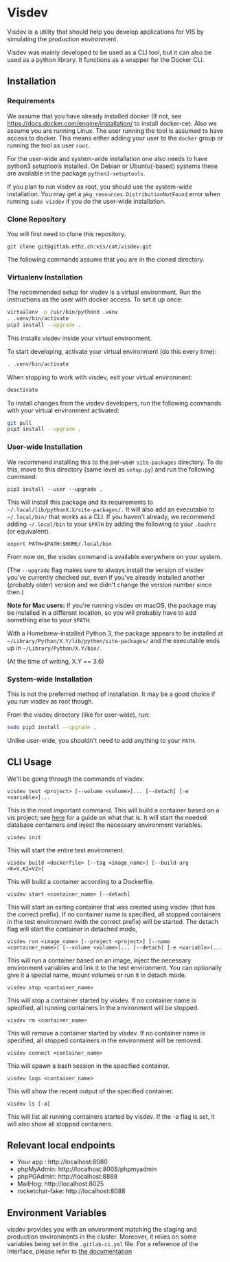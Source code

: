 # Visdev

Visdev is a utility that should help you develop applications for VIS by
simulating the production environment.

Visdev was mainly developed to be used as a CLI tool, but it can also be used as
a python library. It functions as a wrapper for the Docker CLI.

## Installation

### Requirements

We assume that you have already installed docker (If not, see
https://docs.docker.com/engine/installation/ to install docker-ce). Also we
assume you are running Linux. The user running the tool is assumed to have
access to docker. This means either adding your user to the `docker` group or
running the tool as user `root`.

For the user-wide and system-wide installation one also needs to have python3
setuptools installed. On Debian or Ubuntu(-based) systems these are available
in the package `python3-setuptools`.

If you plan to run visdev as root, you should use the system-wide installation.
You may get a `pkg_resources.DistributionNotFound` error when running
`sudo visdev` if you do the user-wide installation.

### Clone Repository

You will first need to clone this repository.

    git clone git@gitlab.ethz.ch:vis/cat/visdev.git

The following commands assume that you are in the cloned directory.


### Virtualenv Installation

The recommended setup for visdev is a virtual environment.
Run the instructions as the user with docker access.
To set it up once:

```bash
virtualenv -p /usr/bin/python3 .venv
. .venv/bin/activate
pip3 install --upgrade .
```
This installs visdev inside your virtual environment.

To start developing, activate your virtual environment (do this every time):

```bash
. .venv/bin/activate
```

When stopping to work with visdev, exit your virtual environment:

```bash
deactivate
```

To install changes from the visdev developers, run the following commands with
your virtual environment activated:
```bash
git pull
pip3 install --upgrade .
```

### User-wide Installation

We recommend installing this to the per-user `site-packages` directory. To do
this, move to this directory (same level as `setup.py`) and run the following
command:

    pip3 install --user --upgrade .

This will install this package and its requirements to
`~/.local/lib/pythonX.X/site-packages/.` It will also add an executable to
`~/.local/bin/` that works as a CLI. If you haven't already, we recommend adding
`~/.local/bin` to your `$PATH` by adding the following to your `.bashrc` (or
equivalent).

    export PATH=$PATH:$HOME/.local/bin

From now on, the visdev command is available everywhere on your system.

(The `--upgrade` flag makes sure to always install the version of visdev you've
currently checked out, even if you've already installed another (probably older)
version and we didn't change the version number since then.)

**Note for Mac users:** If you're running visdev on macOS, the package may be
installed in a different location, so you will probably have to add something
else to your `$PATH`:

With a Homebrew-installed Python 3, the package appears to be installed at
`~/Library/Python/X.Y/lib/python/site-packages/` and the executable ends up in
`~/Library/Python/X.Y/bin/`.

(At the time of writing, X.Y == 3.6)

### System-wide Installation

This is not the preferred method of installation. It may be a good choice if you
run visdev as root though.

From the visdev directory (like for user-wide), run:

```bash
sudo pip3 install --upgrade .
```

Unlike user-wide, you shouldn't need to add anything to your `PATH`.

## CLI Usage

We'll be going through the commands of visdev.

    visdev test <project> [--volume <volume>]... [--detach] [-e <variable>]...

This is the most important command. This will build a container based on a vis
project; see [here](https://gitlab.ethz.ch/vis/cit/documentation)
for a guide on what that is. It will start the needed
database containers and inject the necessary environment variables.

    visdev init

This will start the entire test environment.

    visdev build <dockerfile> [--tag <image_name>] [--build-arg <K=V,K2=V2>]

This will build a container according to a Dockerfile.

    visdev start <container_name> [--detach]

This will start an exiting container that was created using visdev (that has the
correct prefix). If no container name is specified, all stopped containers in
the test environment (with the correct prefix) will be started. The detach flag
will start the container in detached mode,

    visdev run <image_name> [--project <project>] [--name <container_name>] [--volume <volume>]... [--detach] [-e <variable>]...

This will run a container based on an image, inject the necessary environment
variables and link it to the test environment. You can optionally give it a
special name, mount volumes or run it in detach mode.

    visdev stop <container_name>

This will stop a container started by visdev. If no container name is specified,
all running containers in the environment will be stopped.

    visdev rm <container_name>

This will remove a container started by visdev. If no container name is
specified, all stopped containers in the environment will be removed.

    visdev connect <container_name>

This will spawn a bash session in the specified container.

    visdev logs <container_name>

This will show the recent output of the specified container.

    visdev ls [-a]

This will list all running containers started by visdev. If the -a flag is set,
it will also show all stopped containers.

## Relevant local endpoints

- Your app : http://localhost:8080
- phpMyAdmin: http://localhost:8008/phpmyadmin
- phpPGAdmin: http://localhost:8888
- MailHog: http://localhost:8025
- rocketchat-fake: http://localhost:8088

## Environment Variables

visdev provides you with an environment matching the staging and production
environments in the cluster. Moreover, it relies on some variables being set in
the `.gitlab-ci.yml` file. For a reference of the interface, please refer to
[the documentation](https://gitlab.ethz.ch/vis/cit/documentation)